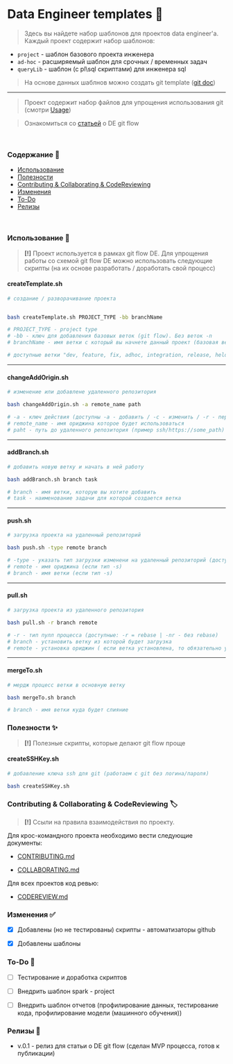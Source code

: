 # Data Engineer templates :rocket:

> Здесь вы найдете набор шаблонов для проектов data engineer'a. Каждый проект содержит набор шаблонов:
* `project` - шаблон базового проекта инженера
* `ad-hoc` - расширяемый шаблон для срочных / временных задач
* `queryLib` - шаблон (с pl\sql скриптами) для инженера sql

> На основе данных шаблнов можно создать git template ([git doc](https://docs.github.com/en/github/creating-cloning-and-archiving-repositories/creating-a-template-repository))

--------------
> Проект содержит  набор файлов для упрощения использования git (смотри [Usage](#usage))

> Ознакомиться со [статьей]() о DE git flow

<br>

### Содержание :pencil:
* [Использование](#usage)
* [Полезности](#usage_h)
* [Contributing & Collaborating & CodeReviewing](#contributing-collaborating-codeReviewing)
* [Изменения](#changelog)
* [To-Do](#to-do)
* [Релизы](#releases)

<br>

### Использование :construction_worker:

> **[!]** Проект используется в рамках git flow DE. Для упрощения работы со схемой git flow DE можно использовать следующие скрипты (на их основе разработать / доработать свой процесс)

<a name="usage"></a>

#### createTemplate.sh
```bash
# создание / разворачивание проекта


bash createTemplate.sh PROJECT_TYPE -bb branchName

# PROJECT_TYPE - project type
# -bb - ключ для добавления базовых веток (git flow). Без веток -n
# branchName - имя ветки с который вы начнете данный проект (базовая ветка: master, dev & etc)

# доступные ветки "dev, feature, fix, adhoc, integration, release, held, controlTest"
```

-------------

#### changeAddOrigin.sh

```bash
# изменение или добавлене удаленного репозитория

bash changeAddOrigin.sh -a remote_name path

# -a - ключ действия (доступны -a - добавить / -c - изменить / -r - переименовать)
# remote_name - имя ориджина которое будет использоваться
# paht - путь до удаленного репозитория (пример ssh/https://some_path)

```

-------------

#### addBranch.sh

```bash
# добавить новую ветку и начать в ней работу

bash addBranch.sh branch task

# branch - имя ветки, которую вы хотите добавить
# task - наименование задачи для которой создается ветка
```

-------------

#### push.sh

```bash
# загрузка проекта на удаленный репозиторий

bash push.sh -type remote branch

# -type - указать тип загрузки изменени на удаленный репозиторий (доступные типы: -c - обычный тип загрузки в текущий ориджин и ветку / -s - установка ориджина и ветки куда будет совершена загрузка)
# remote - имя ориджина (если тип -s)
# branch - имя ветки (если тип -s)
```


-------------

#### pull.sh

```bash
# загрузка проекта из удаленного репозитория

bash pull.sh -r branch remote

# -r - тип пулл процесса (доступные: -r = rebase | -nr - без rebase)
# branch - установить ветку из которой будет загрузка
# remote - установка ориджин ( если ветка установлена, то обязательно установить ориджин)
```


-------------

#### mergeTo.sh

```bash
# мердж процесс ветки в основную ветку

bash mergeTo.sh branch

# branch - имя ветки куда будет слияние
```


### Полезности :sparkles:

> **[!]** Полезные скрипты, которые делают git flow проще

<a name="usage_h"></a>

#### createSSHKey.sh

```bash
# добавление ключа ssh для git (работаем с git без логина/пароля)

bash createSSHKey.sh
```




### Contributing & Collaborating & CodeReviewing :label:

<a name="contributing-collaborating-codeReviewing"></a>

> **[!]** Ссыли на правила взаимодействия по проекту.

Для крос-командного проекта необходимо вести следующие документы:

* [CONTRIBUTING.md](templates/project/CONTRIBUTING.md)

* [COLLABORATING.md](templates/project/COLLABORATING.md)

Для всех проектов код ревью:

* [CODEREVIEW.md](templates/project/CODEREVIEW.md)



### Изменения :white_check_mark:

<a name="changelog"></a>

 - [x] Добавлены (но не тестированы) скрипты - автоматизаторы github
 - [x] Добавлены шаблоны


### To-Do :construction:

<a name="to-do"></a>

- [ ] Тестирование и доработка скриптов
- [ ] Внедрить шаблон spark - project
- [ ] Внедрить шаблон отчетов (профилирование данных, тестирование кода, профилирование модели (машинного обучения))



### Релизы :bookmark:

<a name="releases"></a>

* v.0.1 - релиз для статьи о DE git flow (сделан MVP процесса, готов к публикации)
